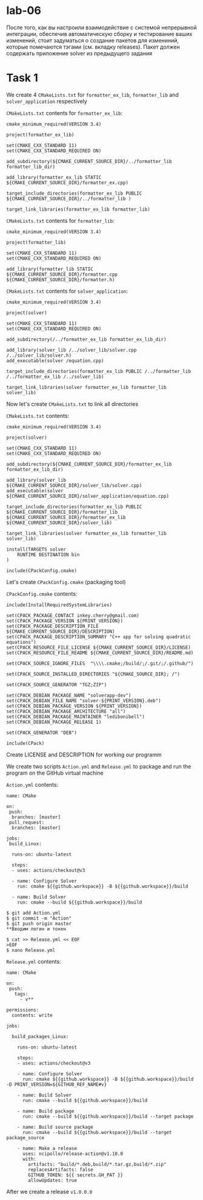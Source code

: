 # lab-06
После того, как вы настроили взаимодействие с системой непрерывной интеграции, обеспечив автоматическую сборку и тестирование ваших изменений, стоит задуматься о создание пакетов для измениний, которые помечаются тэгами (см. вкладку releases). Пакет должен содержать приложение solver из предыдущего задания

# Task 1

We create 4 `CMakeLists.txt` for `formatter_ex_lib`, `formatter_lib` and `solver_application` respectively

`CMakeLists.txt` contents for `formatter_ex_lib`:
```
cmake_minimum_required(VERSION 3.4)

project(formatter_ex_lib)

set(CMAKE_CXX_STANDARD 11)
set(CMAKE_CXX_STANDARD_REQUIRED ON)

add_subdirectory(${CMAKE_CURRENT_SOURCE_DIR}/../formatter_lib formatter_lib_dir)

add_library(formatter_ex_lib STATIC ${CMAKE_CURRENT_SOURCE_DIR}/formatter_ex.cpp)

target_include_directories(formatter_ex_lib PUBLIC ${CMAKE_CURRENT_SOURCE_DIR}/../formatter_lib )

target_link_libraries(formatter_ex_lib formatter_lib)
```

`CMakeLists.txt` contents for `formatter_lib`:
```
cmake_minimum_required(VERSION 3.4)

project(formatter_lib)

set(CMAKE_CXX_STANDARD 11)
set(CMAKE_CXX_STANDARD_REQUIRED ON)

add_library(formatter_lib STATIC ${CMAKE_CURRENT_SOURCE_DIR}/formatter.cpp ${CMAKE_CURRENT_SOURCE_DIR}/formatter.h)
```

`CMakeLists.txt` contents for `solver_application`:
```
cmake_minimum_required(VERSION 3.4)

project(solver)

set(CMAKE_CXX_STANDARD 11)
set(CMAKE_CXX_STANDARD_REQUIRED ON)

add_subdirectory(/../formatter_ex_lib formatter_ex_lib_dir)

add_library(solver_lib /../solver_lib/solver.cpp /../solver_lib/solver.h)
add_executable(solver /equation.cpp)

target_include_directories(formatter_ex_lib PUBLIC /../formatter_lib /../formatter_ex_lib /../solver_lib)

target_link_libraries(solver formatter_ex_lib formatter_lib solver_lib)
```

Now let's create `CMakeLists.txt` to link all directories

`CMakeLists.txt` contents:
```
cmake_minimum_required(VERSION 3.4)

project(solver)

set(CMAKE_CXX_STANDARD 11)
set(CMAKE_CXX_STANDARD_REQUIRED ON)

add_subdirectory(${CMAKE_CURRENT_SOURCE_DIR}/formatter_ex_lib formatter_ex_lib_dir)

add_library(solver_lib ${CMAKE_CURRENT_SOURCE_DIR}/solver_lib/solver.cpp)
add_executable(solver ${CMAKE_CURRENT_SOURCE_DIR}/solver_application/equation.cpp)

target_include_directories(formatter_ex_lib PUBLIC ${CMAKE_CURRENT_SOURCE_DIR}/formatter_lib ${CMAKE_CURRENT_SOURCE_DIR}/formatter_ex_lib ${CMAKE_CURRENT_SOURCE_DIR}/solver_lib)

target_link_libraries(solver formatter_ex_lib formatter_lib solver_lib)

install(TARGETS solver
    RUNTIME DESTINATION bin
)

include(CPackConfig.cmake)
```

Let's create `CPackConfig.cmake` (packaging tool)

`CPackConfig.cmake` contents:
```
include(InstallRequiredSystemLibraries)

set(CPACK_PACKAGE_CONTACT inkey.cherry@gmail.com)
set(CPACK_PACKAGE_VERSION ${PRINT_VERSION})
set(CPACK_PACKAGE_DESCRIPTION_FILE ${CMAKE_CURRENT_SOURCE_DIR}/DESCRIPTION)
set(CPACK_PACKAGE_DESCRIPTION_SUMMARY "C++ app for solving quadratic equations")
set(CPACK_RESOURCE_FILE_LICENSE ${CMAKE_CURRENT_SOURCE_DIR}/LICENSE)
set(CPACK_RESOURCE_FILE_README ${CMAKE_CURRENT_SOURCE_DIR}/README.md)

set(CPACK_SOURCE_IGNORE_FILES  "\\\\.cmake;/build/;/.git/;/.github/")

set(CPACK_SOURCE_INSTALLED_DIRECTORIES "${CMAKE_SOURCE_DIR}; /")

set(CPACK_SOURCE_GENERATOR "TGZ;ZIP")

set(CPACK_DEBIAN_PACKAGE_NAME "solverapp-dev")
set(CPACK_DEBIAN_FILE_NAME "solver-${PRINT_VERSION}.deb")
set(CPACK_DEBIAN_PACKAGE_VERSION ${PRINT_VERSION})
set(CPACK_DEBIAN_PACKAGE_ARCHITECTURE "all")
set(CPACK_DEBIAN_PACKAGE_MAINTAINER "ledibonibell")
set(CPACK_DEBIAN_PACKAGE_RELEASE 1)

set(CPACK_GENERATOR "DEB")

include(CPack)
```

Create LICENSE and DESCRIPTION for working our programm

We create two scripts `Action.yml` and `Release.yml` to package and run the program on the GitHub virtual machine

`Action.yml` contents:
```
name: CMake

on:
 push:
  branches: [master]
 pull_request:
  branches: [master]

jobs: 
 build_Linux:

  runs-on: ubuntu-latest

  steps:
  - uses: actions/checkout@v3

  - name: Configure Solver
    run: cmake ${{github.workspace}} -B ${{github.workspace}}/build

  - name: Build Solver
    run: cmake --build ${{github.workspace}}/build

$ git add Action.yml
$ git commit -m "Action"
$ git push origin master
**Вводим логин и токен

$ cat >> Release.yml << EOF
>EOF
$ nano Release.yml
```

`Release.yml` contents:
```
name: CMake

on:
 push:
   tags:
     - v**

permissions:
  contents: write

jobs: 

  build_packages_Linux:

    runs-on: ubuntu-latest

    steps:
    - uses: actions/checkout@v3

    - name: Configure Solver
      run: cmake ${{github.workspace}} -B ${{github.workspace}}/build -D PRINT_VERSION=${GITHUB_REF_NAME#v}

    - name: Build Solver
      run: cmake --build ${{github.workspace}}/build

    - name: Build package
      run: cmake --build ${{github.workspace}}/build --target package

    - name: Build source package
      run: cmake --build ${{github.workspace}}/build --target package_source

    - name: Make a release
      uses: ncipollo/release-action@v1.10.0
      with:
        artifacts: "build/*.deb,build/*.tar.gz,build/*.zip"
        replacesArtifacts: false
        GITHUB_TOKEN: ${{ secrets.GH_PAT }}
        allowUpdates: true
```

After we create a release `v1.0.0.0`






